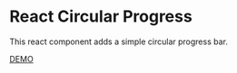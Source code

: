 # React Circular Progress

This react component adds a simple circular progress bar.

[DEMO](http://wmartins.github.io/react-circular-progress)

